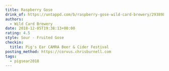```yaml
---
title: Raspberry Gose
drink_of: https://untappd.com/b/raspberry-gose-wild-card-brewery/2938985
authors:
  - Wild Card Brewery
date: 2018-12-05T19:38:13+00:00
rating: 4.5
style: Sour - Fruited Gose
checkin:
  title: Pig's Ear CAMRA Beer & Cider Festival
posting_method: https://corvus.chrisburnell.com
tags:
  - pigsear2018
---
```

